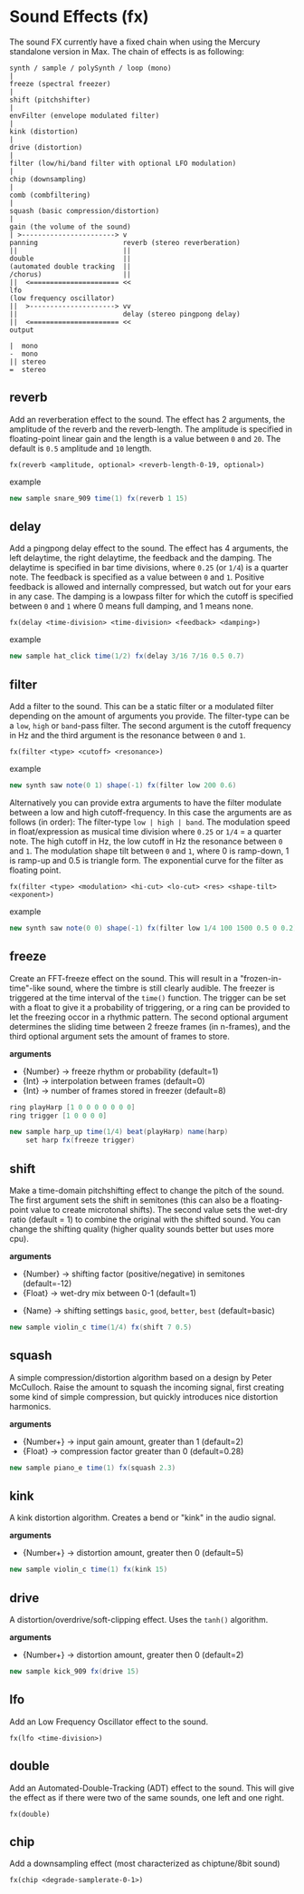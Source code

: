 # Sound Effects (fx)

The sound FX currently have a fixed chain when using the Mercury standalone version in Max. The chain of effects is as following:

```
synth / sample / polySynth / loop (mono)
|
freeze (spectral freezer)
|
shift (pitchshifter)
|
envFilter (envelope modulated filter)
|
kink (distortion)
|
drive (distortion)
|
filter (low/hi/band filter with optional LFO modulation)
|
chip (downsampling)
|
comb (combfiltering)
|
squash (basic compression/distortion)
|
gain (the volume of the sound)
| >-----------------------> v
panning                     reverb (stereo reverberation)
||                          ||
double                      ||
(automated double tracking  ||
/chorus)                    ||
||  <====================== <<
lfo 
(low frequency oscillator)
||  >---------------------> vv
||                          delay (stereo pingpong delay)
||  <====================== <<
output
```

```
|  mono
-  mono
|| stereo
=  stereo
```

## reverb

Add an reverberation effect to the sound. The effect has 2 arguments, the amplitude of the reverb and the reverb-length. The amplitude is specified in floating-point linear gain and the length is a value between `0` and `20`. The default is `0.5` amplitude and `10` length.

```
fx(reverb <amplitude, optional> <reverb-length-0-19, optional>)
```
example
```java
new sample snare_909 time(1) fx(reverb 1 15)
```

## delay

Add a pingpong delay effect to the sound. The effect has 4 arguments, the left delaytime, the right delaytime, the feedback and the damping. The delaytime is specified in bar time divisions, where `0.25` (or `1/4`) is a quarter note. The feedback is specified as a value between `0` and `1`. Positive feedback is allowed and internally compressed, but watch out for your ears in any case. The damping is a lowpass filter for which the cutoff is specified between `0` and `1` where 0 means full damping, and 1 means none.

```
fx(delay <time-division> <time-division> <feedback> <damping>)
```
example
```java
new sample hat_click time(1/2) fx(delay 3/16 7/16 0.5 0.7)
```

## filter

Add a filter to the sound. This can be a static filter or a modulated filter depending on the amount of arguments you provide. The filter-type can be a `low`, `high` or `band`-pass filter. The second argument is the cutoff frequency in Hz and the third argument is the resonance between `0` and `1`. 

```
fx(filter <type> <cutoff> <resonance>)
```
example
```java
new synth saw note(0 1) shape(-1) fx(filter low 200 0.6)
```

Alternatively you can provide extra arguments to have the filter modulate between a low and high cutoff-frequency. In this case the arguments are as follows (in order): The filter-type `low | high | band`. The modulation speed in float/expression as musical time division where `0.25` or `1/4` = a quarter note. The high cutoff in Hz, the low cutoff in Hz the resonance between `0` and `1`. The modulation shape tilt between `0` and `1`, where 0 is ramp-down, 1 is ramp-up and 0.5 is triangle form. The exponential curve for the filter as floating point. 

```
fx(filter <type> <modulation> <hi-cut> <lo-cut> <res> <shape-tilt> <exponent>)
```
example
```java
new synth saw note(0 0) shape(-1) fx(filter low 1/4 100 1500 0.5 0 0.2)
```

## freeze

Create an FFT-freeze effect on the sound. This will result in a "frozen-in-time"-like sound, where the timbre is still clearly audible. The freezer is triggered at the time interval of the `time()` function. The trigger can be set with a float to give it a probability of triggering, or a ring can be provided to let the freezing occor in a rhythmic pattern. The second optional argument determines the sliding time between 2 freeze frames (in n-frames), and the third optional argument sets the amount of frames to store.

**arguments**
- {Number} -> freeze rhythm or probability (default=1)
- {Int} -> interpolation between frames (default=0)
- {Int} -> number of frames stored in freezer (default=8)

```java
ring playHarp [1 0 0 0 0 0 0 0]
ring trigger [1 0 0 0 0]

new sample harp_up time(1/4) beat(playHarp) name(harp)
	set harp fx(freeze trigger)
```

## shift

Make a time-domain pitchshifting effect to change the pitch of the sound. The first argument sets the shift in semitones (this can also be a floating-point value to create microtonal shifts). The second value sets the wet-dry ratio (default = 1) to combine the original with the shifted sound. You can change the shifting quality (higher quality sounds better but uses more cpu).

**arguments**
- {Number} -> shifting factor (positive/negative) in semitones (default=-12)
- {Float} -> wet-dry mix between 0-1 (default=1)
<!-- - {Name} -> shifting settings `basic`, `rhythmic`, `percussive`, `melodic`, `vocal`, `noisy` (default=basic)  -->
- {Name} -> shifting settings `basic`, `good`, `better`, `best` (default=basic) 

```java
new sample violin_c time(1/4) fx(shift 7 0.5)
```

## squash

A simple compression/distortion algorithm based on a design by Peter McCulloch. Raise the amount to squash the incoming signal, first creating some kind of simple compression, but quickly introduces nice distortion harmonics.

**arguments**
- {Number+} -> input gain amount, greater than 1 (default=2)
- {Float} -> compression factor greater than 0 (default=0.28)

```java
new sample piano_e time(1) fx(squash 2.3)
```

## kink

A kink distortion algorithm. Creates a bend or "kink" in the audio signal.  

**arguments**
- {Number+} -> distortion amount, greater then 0 (default=5)

```java
new sample violin_c time(1) fx(kink 15)
```
## drive

A distortion/overdrive/soft-clipping effect. Uses the `tanh()` algorithm.

**arguments**
- {Number+} -> distortion amount, greater then 0 (default=2)

```java
new sample kick_909 fx(drive 15)
```

## lfo

Add an Low Frequency Oscillator effect to the sound. 

```
fx(lfo <time-division>)
```

## double

Add an Automated-Double-Tracking (ADT) effect to the sound. This will give the effect as if there were two of the same sounds, one left and one right.

```
fx(double)
```


## chip

Add a downsampling effect (most characterized as chiptune/8bit sound)

```
fx(chip <degrade-samplerate-0-1>)
```